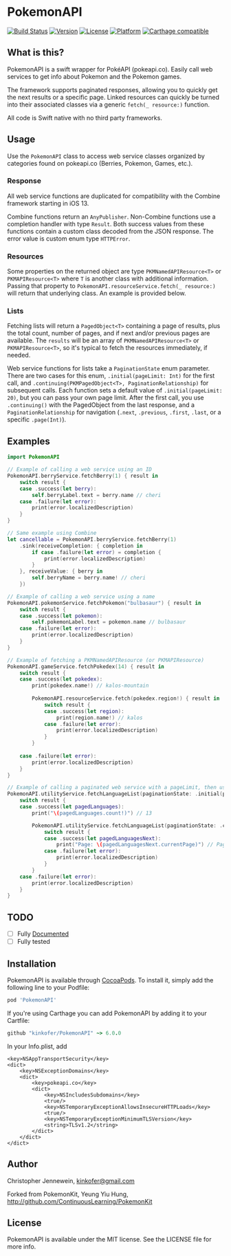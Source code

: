 # PokemonAPI

[![Build Status](https://travis-ci.org/kinkofer/PokemonAPI.svg?branch=master)](https://travis-ci.org/kinkofer/PokemonAPI)
[![Version](https://img.shields.io/cocoapods/v/PokemonAPI.svg?style=flat)](http://cocoapods.org/pods/PokemonAPI)
[![License](https://img.shields.io/cocoapods/l/PokemonAPI.svg?style=flat)](http://cocoapods.org/pods/PokemonAPI)
[![Platform](https://img.shields.io/cocoapods/p/PokemonAPI.svg?style=flat)](http://cocoapods.org/pods/PokemonAPI)
[![Carthage compatible](https://img.shields.io/badge/Carthage-compatible-4BC51D.svg?style=flat)](https://github.com/Carthage/Carthage)

## What is this?

PokemonAPI is a swift wrapper for PokéAPI (pokeapi.co). Easily call web services to get info about Pokemon and the Pokemon games.

The framework supports paginated responses, allowing you to quickly get the next results or a specific page. 
Linked resources can quickly be turned into their associated classes via a generic `fetch(_ resource:)` function.

All code is Swift native with no third party frameworks.



## Usage

Use the `PokemonAPI` class to access web service classes organized by categories found on pokeapi.co (Berries, Pokemon, Games, etc.).

### Response
All web service functions are duplicated for compatibility with the Combine framework starting in iOS 13.

Combine functions return an `AnyPublisher`. Non-Combine functions use a completion handler with type `Result`. Both success values from these functions contain a custom class decoded from the JSON response. The error value is custom enum type `HTTPError`.

### Resources

Some properties on the returned object are type `PKMNamedAPIResource<T>` or `PKMAPIResource<T>` where `T` is another class with additional information. Passing that property to `PokemonAPI.resourceService.fetch(_ resource:)` will return that underlying class. An example is provided below.

### Lists

Fetching lists will return a `PagedObject<T>` containing a page of results, plus the total count, number of pages, and if next and/or previous pages are available. The `results` will be an array of `PKMNamedAPIResource<T>` or `PKMAPIResource<T>`, so it's typical to fetch the resources immediately, if needed.

Web service functions for lists take a `PaginationState` enum parameter. There are two cases for this enum, `.initial(pageLimit: Int)` for the first call, and `.continuing(PKMPagedObject<T>, PaginationRelationship)` for subsequent calls. Each function sets a default value of `.initial(pageLimit: 20)`, but you can pass your own page limit. After the first call, you use `.continuing()` with the PagedObject from the last response, and a `PaginationRelationship` for navigation (`.next`, `.previous`, `.first`, `.last`, or a specific `.page(Int)`).


## Examples

```swift
import PokemonAPI

// Example of calling a web service using an ID
PokemonAPI.berryService.fetchBerry(1) { result in
    switch result {
    case .success(let berry):
        self.berryLabel.text = berry.name // cheri
    case .failure(let error):
        print(error.localizedDescription)
    }
}

// Same example using Combine
let cancellable = PokemonAPI.berryService.fetchBerry(1)
	.sink(receiveCompletion: { completion in
        if case .failure(let error) = completion {
            print(error.localizedDescription)
        }
	}, receiveValue: { berry in
		self.berryName = berry.name! // cheri
	})
```


```swift
// Example of calling a web service using a name
PokemonAPI.pokemonService.fetchPokemon("bulbasaur") { result in
    switch result {
    case .success(let pokemon):
        self.pokemonLabel.text = pokemon.name // bulbasaur
    case .failure(let error):
        print(error.localizedDescription)
    }
}
```


```swift
// Example of fetching a PKMNamedAPIResource (or PKMAPIResource)
PokemonAPI.gameService.fetchPokedex(14) { result in
    switch result {
    case .success(let pokedex):
        print(pokedex.name!) // kalos-mountain
        
        PokemonAPI.resourceService.fetch(pokedex.region!) { result in
            switch result {
            case .success(let region):
                print(region.name!) // kalos
            case .failure(let error):
                print(error.localizedDescription)
            }
        }
        
    case .failure(let error):
        print(error.localizedDescription)
    }
}
```

```swift
// Example of calling a paginated web service with a pageLimit, then using the pagedObject to fetch the next page in the list
PokemonAPI.utilityService.fetchLanguageList(paginationState: .initial(pageLimit: 5)) { result in
    switch result {
    case .success(let pagedLanguages):
        print("\(pagedLanguages.count!)") // 13

        PokemonAPI.utilityService.fetchLanguageList(paginationState: .continuing(pagedLanguages, .next)) { result in
            switch result {
            case .success(let pagedLanguagesNext):
                print("Page: \(pagedLanguagesNext.currentPage)") // Page: 1
            case .failure(let error):
                print(error.localizedDescription)
            }
        }
    case .failure(let error):
        print(error.localizedDescription)
    }
}
```


## TODO

- [ ] Fully [Documented](http://kinkofer.github.io/PokemonAPI/)
- [ ] Fully tested

## Installation

PokemonAPI is available through [CocoaPods](http://cocoapods.org). To install
it, simply add the following line to your Podfile:

```ruby
pod 'PokemonAPI'
```

If you're using Carthage you can add PokemonAPI by adding it to your Cartfile:

```ruby
github "kinkofer/PokemonAPI" ~> 6.0.0
```

In your Info.plist, add
```plist
<key>NSAppTransportSecurity</key>
<dict>
	<key>NSExceptionDomains</key>
	<dict>
		<key>pokeapi.co</key>
		<dict>
			<key>NSIncludesSubdomains</key>
			<true/>
			<key>NSTemporaryExceptionAllowsInsecureHTTPLoads</key>
			<true/>
			<key>NSTemporaryExceptionMinimumTLSVersion</key>
			<string>TLSv1.2</string>
		</dict>
	</dict>
</dict>
```

## Author

Christopher Jennewein, kinkofer@gmail.com

Forked from PokemonKit, Yeung Yiu Hung, http://github.com/ContinuousLearning/PokemonKit

## License

PokemonAPI is available under the MIT license. See the LICENSE file for more info.

